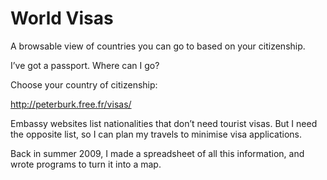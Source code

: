 # World Visas
A browsable view of countries you can go to based on your citizenship. 

I’ve got a passport. Where can I go?

Choose your country of citizenship:

http://peterburk.free.fr/visas/

Embassy websites list nationalities that don’t need tourist visas. But I need the opposite list, so I can plan my travels to minimise visa applications.

Back in summer 2009, I made a spreadsheet of all this information, and wrote programs to turn it into a map.
